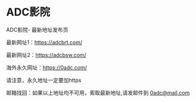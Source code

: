 # ADC影院

ADC影院- 最新地址发布页

最新网址1：https://adcbrt.com/

最新网址2：https://adcbsw.com/

海外永久网址：https://0adc.com/

请注意，永久地址一定要加https

邮箱找回：如果以上地址均不可用，索取最新地址,请发邮件到 0adc@mail.com
